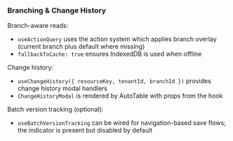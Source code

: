 ### Branching & Change History

Branch-aware reads:
- `useActionQuery` uses the action system which applies branch overlay (current branch plus default where missing)
- `fallbackToCache: true` ensures IndexedDB is used when offline

Change history:
- `useChangeHistory({ resourceKey, tenantId, branchId })` provides change history modal handlers
- `ChangeHistoryModal` is rendered by AutoTable with props from the hook

Batch version tracking (optional):
- `useBatchVersionTracking` can be wired for navigation-based save flows; the indicator is present but disabled by default


